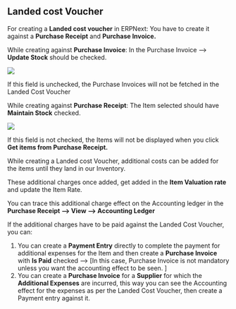 ## Landed cost Voucher

For creating a **Landed cost voucher** in ERPNext: You have to create it against a **Purchase Receipt** and **Purchase Invoice.**

While creating against **Purchase Invoice**: In the Purchase Invoice --> **Update Stock** should be checked.

![](https://docs.erpnext.com/files/z3sBK9F.png)

If this field is unchecked, the Purchase Invoices will not be fetched in the Landed Cost Voucher

While creating against **Purchase Receipt**: The Item selected should have **Maintain Stock** checked.

![](https://docs.erpnext.com/files/vEwpm61.png)

If this field is not checked, the Items will not be displayed when you click **Get items from Purchase Receipt.**

While creating a Landed cost Voucher, additional costs can be added for the items until they land in our Inventory.

These additional charges once added, get added in the **Item Valuation rate** and update the Item Rate.

You can trace this additional charge effect on the Accounting ledger in the **Purchase Receipt --> View --> Accounting Ledger**

If the additional charges have to be paid against the Landed Cost Voucher, you can:

1.  You can create a **Payment Entry** directly to complete the payment for additional expenses for the Item and then create a **Purchase Invoice** with **Is Paid** checked --> \[In this case, Purchase Invoice is not mandatory unless you want the accounting effect to be seen. \]
2.  You can create a **Purchase Invoice** for a **Supplier** for which the **Additional Expenses** are incurred, this way you can see the Accounting effect for the expenses as per the Landed Cost Voucher, then create a Payment entry against it.